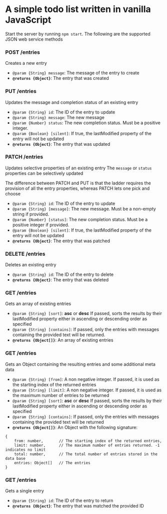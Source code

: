 # A simple todo list written in vanilla JavaScript

Start the server by running `npm start`.
The following are the supported JSON web service methods



### POST /entries
Creates a new entry

- `@param {String} message`: The message of the entry to create
- **`@returns {Object}`**: The entry that was created



### PUT /entries
Updates the message and completion status of an existing entry

- `@param {String} id`: The ID of the entry to update
- `@param {String} message`: The new message
- `@param {Number} status`: The new completion status. Must be a positive integer.
- `@param {Boolean} [silent]`: If true, the lastModified property of the entry will not be updated
- **`@returns {Object}`**: The entry that was updated 



### PATCH /entries
Updates selective properties of an existing entry
The `message` or `status` properties can be selectively updated

The difference between PATCH and PUT is that the ladder requires 
the provision of all the entry properties, whereas PATCH lets one
pick and choose

- `@param {String} id`: The ID of the entry to update
- `@param {String} [message]`: The new message. Must be a non-empty string if provided.
- `@param {Number} [status]`: The new completion status. Must be a positive integer if provided.
- `@param {Boolean} [silent]`: If true, the lastModified property of the entry will not be updated
- **`@returns {Object}`**: The entry that was patched 



### DELETE /entries
Deletes an existing entry

- `@param {String} id`: The ID of the entry to delete
- **`@returns {Object}`**: The entry that was deleted 
   

   
### GET /entries
Gets an array of existing entries

- `@param {String} [sort]`: **asc** or **desc** If passed, sorts the results by their lastModified property either in ascending or descending order as specified
- `@param {String} [contains]`: If passed, only the entries with messages containing the provided text will be returned.
- **`@returns {Object[]}`**: An array of existing entries



### GET /entries
Gets an Object containing the resulting entries and some additional meta data

- `@param {String} [from]`: A non negative integer. If passed, it is used as the starting index of the returned entries
- `@param {String} [limit]`: A non negative integer. If passed, it is used as the maximum number of entries to be returned
- `@param {String} [sort]`: **asc** or **desc** If passed, sorts the results by their lastModified property either in ascending or descending order as specified
- `@param {String} [contains]`: If passed, only the entries with messages containing the provided text will be returned
- **`@returns {Object[]}`**: An Object with the following signature:
~~~~
{
    from: number,       // The starting index of the returned entries,
    limit: number,      // The maximum number of entries returned. -1 indicates no limit
    total: number,      // The total number of entries stored in the data base
    entries: Object[]   // The entries
}
~~~~



### GET /entries
Gets a single entry

- `@param {String} id`: The ID of the entry to return 
- **`@returns {Object}`**: The entry that was matched the provided ID
